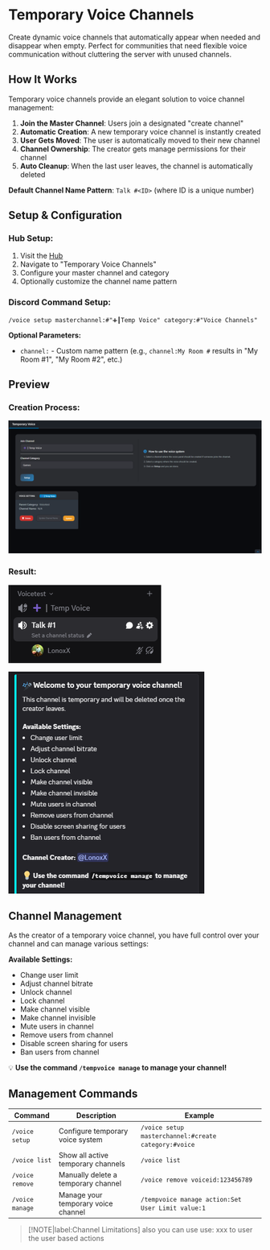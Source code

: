 # Temporary Voice Channels

Create dynamic voice channels that automatically appear when needed and disappear when empty. Perfect for communities that need flexible voice communication without cluttering the server with unused channels.

## How It Works

Temporary voice channels provide an elegant solution to voice channel management:

1. **Join the Master Channel**: Users join a designated "create channel"
2. **Automatic Creation**: A new temporary voice channel is instantly created
3. **User Gets Moved**: The user is automatically moved to their new channel
4. **Channel Ownership**: The creator gets manage permissions for their channel
5. **Auto Cleanup**: When the last user leaves, the channel is automatically deleted

**Default Channel Name Pattern**: `Talk #<ID>` (where ID is a unique number)

## Setup & Configuration

### Hub Setup:
1. Visit the [Hub](https://guardingpaw.xyz/manage)
2. Navigate to "Temporary Voice Channels"
3. Configure your master channel and category
4. Optionally customize the channel name pattern

### Discord Command Setup:
```
/voice setup masterchannel:#"➕┃Temp Voice" category:#"Voice Channels"
```

**Optional Parameters:**
- `channel:` - Custom name pattern (e.g., `channel:My Room #` results in "My Room #1", "My Room #2", etc.)

## Preview

### Creation Process:
![Creating Temporary Voice Channel](../assets/images/CreatingTemporaryVoiceChannel.png)
### Result:
![Temporary Voice Channel Preview](../assets/images/TemporaryoiceChannelPreview.png)

![Temporary Voice Manage](../assets/images/tempvoicemanage.png)
## Channel Management

As the creator of a temporary voice channel, you have full control over your channel and can manage various settings:

**Available Settings:**
- Change user limit
- Adjust channel bitrate
- Unlock channel
- Lock channel
- Make channel visible
- Make channel invisible
- Mute users in channel
- Remove users from channel
- Disable screen sharing for users
- Ban users from channel

💡 **Use the command `/tempvoice manage` to manage your channel!**

## Management Commands

| Command         | Description                         | Example                                              |
| --------------- | ----------------------------------- | ---------------------------------------------------- |
| `/voice setup`  | Configure temporary voice system    | `/voice setup masterchannel:#create category:#voice` |
| `/voice list`   | Show all active temporary channels  | `/voice list`                                        |
| `/voice remove` | Manually delete a temporary channel | `/voice remove voiceid:123456789`                    |
| `/voice manage` | Manage your temporary voice channel | `/tempvoice manage action:Set User Limit value:1`|

> [!NOTE|label:Channel Limitations]
> also you can use use: xxx to user the user based actions
